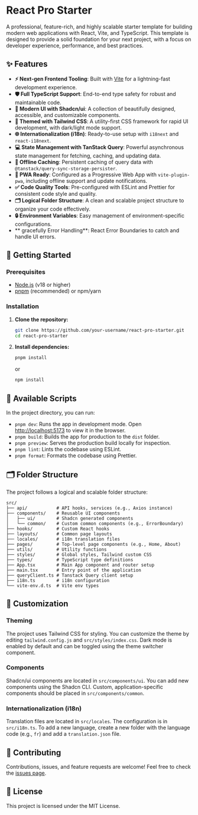 # React Pro Starter

A professional, feature-rich, and highly scalable starter template for building modern web applications with React, Vite, and TypeScript. This template is designed to provide a solid foundation for your next project, with a focus on developer experience, performance, and best practices.

## ✨ Features

- **⚡️ Next-gen Frontend Tooling**: Built with [Vite](https://vitejs.dev/) for a lightning-fast development experience.
- **🛡️ Full TypeScript Support**: End-to-end type safety for robust and maintainable code.
- **🎨 Modern UI with Shadcn/ui**: A collection of beautifully designed, accessible, and customizable components.
- **💅 Themed with Tailwind CSS**: A utility-first CSS framework for rapid UI development, with dark/light mode support.
- **🌐 Internationalization (i18n)**: Ready-to-use setup with `i18next` and `react-i18next`.
- **💻 State Management with TanStack Query**: Powerful asynchronous state management for fetching, caching, and updating data.
- **💾 Offline Caching**: Persistent caching of query data with `@tanstack/query-sync-storage-persister`.
- **📱 PWA Ready**: Configured as a Progressive Web App with `vite-plugin-pwa`, including offline support and update notifications.
- **✅ Code Quality Tools**: Pre-configured with ESLint and Prettier for consistent code style and quality.
- **🗂️ Logical Folder Structure**: A clean and scalable project structure to organize your code effectively.
- **🔒 Environment Variables**: Easy management of environment-specific configurations.
- ** gracefully Error Handling**: React Error Boundaries to catch and handle UI errors.

## 🚀 Getting Started

### Prerequisites

- [Node.js](https://nodejs.org/en/) (v18 or higher)
- [pnpm](https://pnpm.io/installation) (recommended) or npm/yarn

### Installation

1.  **Clone the repository:**

    ```bash
    git clone https://github.com/your-username/react-pro-starter.git
    cd react-pro-starter
    ```

2.  **Install dependencies:**
    ```bash
    pnpm install
    ```
    or
    ```bash
    npm install
    ```

## 📜 Available Scripts

In the project directory, you can run:

- `pnpm dev`: Runs the app in development mode. Open [http://localhost:5173](http://localhost:5173) to view it in the browser.
- `pnpm build`: Builds the app for production to the `dist` folder.
- `pnpm preview`: Serves the production build locally for inspection.
- `pnpm lint`: Lints the codebase using ESLint.
- `pnpm format`: Formats the codebase using Prettier.

## 🗂️ Folder Structure

The project follows a logical and scalable folder structure:

```
src/
├── api/           # API hooks, services (e.g., Axios instance)
├── components/    # Reusable UI components
│   ├── ui/        # Shadcn generated components
│   └── common/    # Custom common components (e.g., ErrorBoundary)
├── hooks/         # Custom React hooks
├── layouts/       # Common page layouts
├── locales/       # i18n translation files
├── pages/         # Top-level page components (e.g., Home, About)
├── utils/         # Utility functions
├── styles/        # Global styles, Tailwind custom CSS
├── types/         # TypeScript type definitions
├── App.tsx        # Main App component and router setup
├── main.tsx       # Entry point of the application
├── queryClient.ts # Tanstack Query client setup
├── i18n.ts        # i18n configuration
└── vite-env.d.ts  # Vite env types
```

## 🎨 Customization

### Theming

The project uses Tailwind CSS for styling. You can customize the theme by editing `tailwind.config.js` and `src/styles/index.css`. Dark mode is enabled by default and can be toggled using the theme switcher component.

### Components

Shadcn/ui components are located in `src/components/ui`. You can add new components using the Shadcn CLI. Custom, application-specific components should be placed in `src/components/common`.

### Internationalization (i18n)

Translation files are located in `src/locales`. The configuration is in `src/i18n.ts`. To add a new language, create a new folder with the language code (e.g., `fr`) and add a `translation.json` file.

## 🤝 Contributing

Contributions, issues, and feature requests are welcome! Feel free to check the [issues page](https://github.com/your-username/react-pro-starter/issues).

## 📄 License

This project is licensed under the MIT License.
